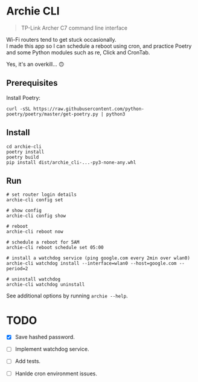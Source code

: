 # Archie CLI

> TP-Link Archer C7 command line interface
  
Wi-Fi routers tend to get stuck occasionally.  
I made this app so I can schedule a reboot using cron, and practice Poetry and some Python modules such as re, Click and CronTab.  

Yes, it's an overkill... 🙃  

## Prerequisites 

Install Poetry: 
```
curl -sSL https://raw.githubusercontent.com/python-poetry/poetry/master/get-poetry.py | python3
```  

## Install
```
cd archie-cli
poetry install
poetry build
pip install dist/archie_cli-...-py3-none-any.whl
```

## Run
```
# set router login details
archie-cli config set

# show config
archie-cli config show

# reboot
archie-cli reboot now

# schedule a reboot for 5AM
archie-cli reboot schedule set 05:00

# install a watchdog service (ping google.com every 2min over wlan0) 
archie-cli watchdog install --interface=wlan0 --host=google.com --period=2

# uninstall watchdog
archie-cli watchdog uninstall
```

See additional options by running `archie --help`.

# TODO
- [x] Save hashed password.
- [ ] Implement watchdog service.
- [ ] Add tests.
- [ ] Hanlde cron environment issues.
  




